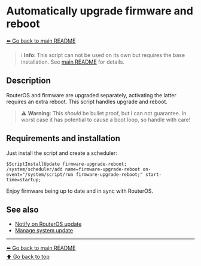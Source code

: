 Automatically upgrade firmware and reboot
=========================================

[⬅️ Go back to main README](../README.md)

> ℹ️ **Info**: This script can not be used on its own but requires the base
> installation. See [main README](../README.md) for details.

Description
-----------

RouterOS and firmware are upgraded separately, activating the latter
requires an extra reboot. This script handles upgrade and reboot.

> ⚠️ **Warning**: This *should* be bullet proof, but I can not guarantee. In
> worst case it has potential to cause a boot loop, so handle with care!

Requirements and installation
-----------------------------

Just install the script and create a scheduler:

    $ScriptInstallUpdate firmware-upgrade-reboot;
    /system/scheduler/add name=firmware-upgrade-reboot on-event="/system/script/run firmware-upgrade-reboot;" start-time=startup;

Enjoy firmware being up to date and in sync with RouterOS.

See also
--------

* [Notify on RouterOS update](check-routeros-update.md)
* [Manage system update](packages-update.md)

---
[⬅️ Go back to main README](../README.md)  
[⬆️ Go back to top](#top)

